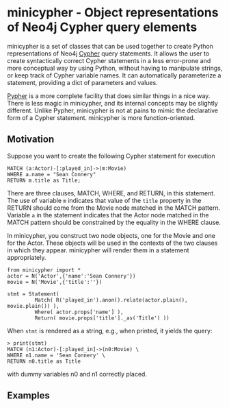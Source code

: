 # minicypher - Object representations of Neo4j Cypher query elements

minicypher is a set of classes that can be used together to create
Python representations of Neo4j
[Cypher](https://neo4j.com/docs/cypher-manual/current/introduction/)
query statements. It allows the user to create syntactically correct
Cypher statements in a less error-prone and more conceptual way by using
Python, without having to manipulate strings, or keep track of Cypher
variable names. It can automatically parameterize a statement,
providing a dict of parameters and values.

[Pypher](https://github.com/emehrkay/pypher) is a more complete
facility that does similar things in a nice way. There is less magic
in minicypher, and its internal concepts may be slightly different.
Unlike Pypher, minicypher is not at pains to mimic the declarative form 
of a Cypher statement. minicypher is more function-oriented.

## Motivation

Suppose you want to create the following Cypher statement for execution

    MATCH (a:Actor)-[:played_in]->(m:Movie)
    WHERE a.name = "Sean Connery"
    RETURN m.title as Title;

There are three clauses, MATCH, WHERE, and RETURN, in this statement.
The use of variable `m` indicates that value of the `title` property
in the RETURN should come from the Movie node matched in the MATCH pattern.
Variable `a` in the statement indicates that the Actor node matched in
the MATCH pattern should be constrained by the equality in the WHERE clause.

In minicypher, you construct two node objects, one for the Movie and one for
the Actor. These objects will be used in the contexts of the two clauses in
which they appear. minicypher will render them in a statement appropriately.

    from minicypher import *
    actor = N('Actor',{'name':'Sean Connery'})
    movie = N('Movie',{'title':''})
    
    stmt = Statement(
             Match( R('played_in').anon().relate(actor.plain(), movie.plain()) ),
			 Where( actor.props['name'] ),
			 Return( movie.props['title']._as('Title') ))

When `stmt` is rendered as a string, e.g., when printed, it yields the query:

    > print(stmt)
    MATCH (n1:Actor)-[:played_in]->(n0:Movie) \
	WHERE n1.name = 'Sean Connery' \
	RETURN n0.title as Title

with dummy variables n0 and n1 correctly placed.

## Examples








